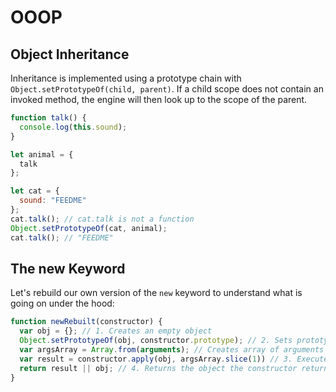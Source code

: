 # OOOP

## Object Inheritance

Inheritance is implemented using a prototype chain with `Object.setPrototypeOf(child, parent)`. If a child scope does not contain an invoked method, the engine will then look up to the scope of the parent.

```javascript
function talk() {
  console.log(this.sound);
}

let animal = {
  talk
};

let cat = {
  sound: "FEEDME"
};
cat.talk(); // cat.talk is not a function
Object.setPrototypeOf(cat, animal);
cat.talk(); // "FEEDME"

```

## The new Keyword

Let's rebuild our own version of the `new` keyword to understand what is going on under the hood:

```javascript
function newRebuilt(constructor) {
  var obj = {}; // 1. Creates an empty object
  Object.setPrototypeOf(obj, constructor.prototype); // 2. Sets prototype of the new object
  var argsArray = Array.from(arguments); // Creates array of arguments - ES6 syntax
  var result = constructor.apply(obj, argsArray.slice(1)) // 3. Executes constructor with object and any arguments passed in (arguments[1], arguments[2], etc.)
  return result || obj; // 4. Returns the object the constructor returns (edge case) otherwise return the new object
}


```
